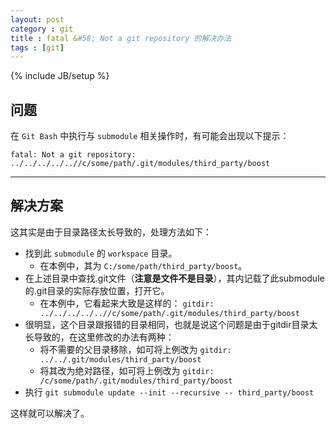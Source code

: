 ```yaml
---
layout: post
category : git
title : fatal &#58; Not a git repository 的解决办法
tags : [git]
---
```


{% include JB/setup %}

<link rel="stylesheet" type="text/css" href="{{ root }}/css/pygments/native.css" />


## 问题

在 `Git Bash` 中执行与 `submodule` 相关操作时，有可能会出现以下提示：

    fatal: Not a git repository: ../../../../..//c/some/path/.git/modules/third_party/boost
---

## 解决方案

这其实是由于目录路径太长导致的，处理方法如下：

- 找到此 `submodule` 的 `workspace` 目录。
    - 在本例中，其为 `C:/some/path/third_party/boost`。
- 在上述目录中查找.git文件（**注意是文件不是目录**），其内记载了此submodule的.git目录的实际存放位置，打开它。
    - 在本例中，它看起来大致是这样的： `gitdir: ../../../../..//c/some/path/.git/modules/third_party/boost`
- 很明显，这个目录跟报错的目录相同，也就是说这个问题是由于gitdir目录太长导致的，在这里修改的办法有两种：
    - 将不需要的父目录移除，如可将上例改为 `gitdir: ../../.git/modules/third_party/boost`
    - 将其改为绝对路径，如可将上例改为 `gitdir: /c/some/path/.git/modules/third_party/boost`
- 执行 `git submodule update --init --recursive -- third_party/boost`

这样就可以解决了。
